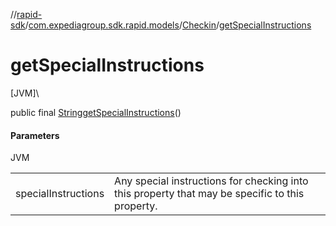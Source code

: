 //[rapid-sdk](../../../index.md)/[com.expediagroup.sdk.rapid.models](../index.md)/[Checkin](index.md)/[getSpecialInstructions](get-special-instructions.md)

# getSpecialInstructions

[JVM]\

public final [String](https://docs.oracle.com/javase/8/docs/api/java/lang/String.html)[getSpecialInstructions](get-special-instructions.md)()

#### Parameters

JVM

| | |
|---|---|
| specialInstructions | Any special instructions for checking into this property that may be specific to this property. |

